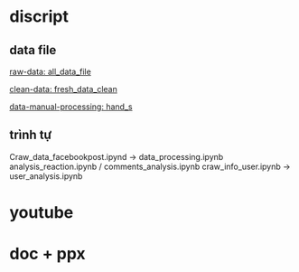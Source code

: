 # discript
## data file
[raw-data: all_data_file](https://github.com/neiht-io/project_bigdata/tree/main/project_facebook_bigdata/all_data_file)

[clean-data: fresh_data_clean]([https://thigiacmaytinh.com](https://github.com/neiht-io/project_bigdata/tree/main/project_facebook_bigdata/fresh_data_clean))

[data-manual-processing: hand_s]([https://thigiacmaytinh.com](https://github.com/neiht-io/project_bigdata/tree/main/project_facebook_bigdata/hand_s)https://github.com/neiht-io/project_bigdata/tree/main/project_facebook_bigdata/hand_s)

## trình tự
Craw_data_facebookpost.ipynd -> data_processing.ipynb 
analysis_reaction.ipynb / comments_analysis.ipynb
craw_info_user.ipynb -> user_analysis.ipynb


# youtube
# doc + ppx
